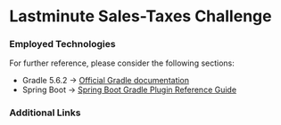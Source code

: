 # Lastminute Sales-Taxes Challenge

### Employed Technologies
For further reference, please consider the following sections:

* Gradle 5.6.2 -> [Official Gradle documentation](https://docs.gradle.org)
* Spring Boot -> [Spring Boot Gradle Plugin Reference Guide](https://docs.spring.io/spring-boot/docs/2.1.9.RELEASE/gradle-plugin/reference/html/)

### Additional Links
